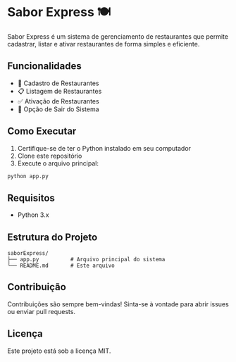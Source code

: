# Sabor Express 🍽️

Sabor Express é um sistema de gerenciamento de restaurantes que permite cadastrar, listar e ativar restaurantes de forma simples e eficiente.

## Funcionalidades

- 📝 Cadastro de Restaurantes
- 📋 Listagem de Restaurantes
- ✅ Ativação de Restaurantes
- 🚪 Opção de Sair do Sistema

## Como Executar

1. Certifique-se de ter o Python instalado em seu computador
2. Clone este repositório
3. Execute o arquivo principal:
```bash
python app.py
```

## Requisitos

- Python 3.x

## Estrutura do Projeto

```
saborExpress/
├── app.py          # Arquivo principal do sistema
└── README.md       # Este arquivo
```

## Contribuição

Contribuições são sempre bem-vindas! Sinta-se à vontade para abrir issues ou enviar pull requests.

## Licença

Este projeto está sob a licença MIT.
